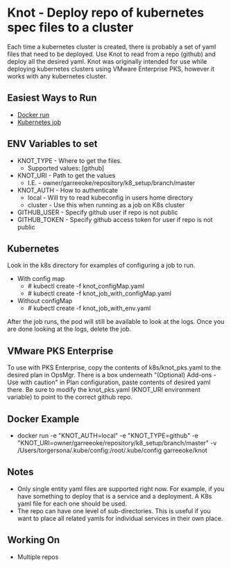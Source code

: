 # Knot - Deploy repo of kubernetes spec files to a cluster

Each time a kubernetes cluster is created, there is probably a set of yaml files that need to be deployed.  Use Knot to
read from a repo (github) and deploy all the desired yaml.  Knot was originally intended for use while deploying kubernetes
clusters using VMware Enterprise PKS, however it works with any kubernetes cluster.

## Easiest Ways to Run ##
* [Docker run](https://github.com/garreeoke/knot#docker-example)
* [Kubernetes job](https://github.com/garreeoke/knot#kubernetes)

## ENV Variables to set
* KNOT_TYPE - Where to get the files.
    * Supported values: [github]
* KNOT_URI - Path to get the values
    * I.E. - owner/garreeoke/repository/k8_setup/branch/master
* KNOT_AUTH - How to authenticate
    * local - Will try to read kubeconfig in users home directory
    * cluster - Use this when running as a job on K8s cluster
* GITHUB_USER - Specify github user if repo is not public
* GITHUB_TOKEN - Specify github access token for user if repo is not public

## Kubernetes
Look in the k8s directory for examples of configuring a job to run.

* With config map
    * \# kubectl create -f knot_configMap.yaml
    * \# kubectl create -f knot_job_with_configMap.yaml
* Without configMap
    * \# kubectl create -f knot_job_with_env.yaml
    
After the job runs, the pod will still be available to look at the logs.  Once you are done looking at the logs,
delete the job.
    
## VMware PKS Enterprise
To use with PKS Enterprise, copy the contents of k8s/knot_pks.yaml to the desired plan in OpsMgr.
There is a box underneath "(Optional) Add-ons - Use with caution" in Plan configuration, paste contents of desired yaml there.
Be sure to modify the knot_pks.yaml (KNOT_URI environment variable) to point to the correct github repo.

## Docker Example

* docker run -e "KNOT_AUTH=local" -e "KNOT_TYPE=github" -e "KNOT_URI=owner/garreeoke/repository/k8_setup/branch/master" -v /Users/torgersona/.kube/config:/root/.kube/config garreeoke/knot

## Notes
* Only single entity yaml files are supported right now.  For example, if you have something to deploy that is a
service and a deployment.  A K8s yaml file for each one should be used.
* The repo can have one level of sub-directories.  This is useful if you want to place all related yamls for
individual services in their own place.

## Working On
* Multiple repos
